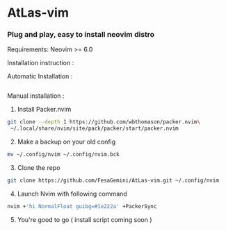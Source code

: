 # AtLas-vim

### Plug and play, easy to install neovim distro

Requirements: Neovim >= 6.0

Installation instruction : 

Automatic Installation :

```

```

Manual installation : 

1. Install Packer.nvim
```bash
git clone --depth 1 https://github.com/wbthomason/packer.nvim\
 ~/.local/share/nvim/site/pack/packer/start/packer.nvim
```

2. Make a backup on your old config
```bash
mv ~/.config/nvim ~/.config/nvim.bck
```

3. Clone the repo 
```bash
git clone https://github.com/FesaGemini/AtLas-vim.git ~/.config/nvim
```

4. Launch Nvim with following command
```bash
nvim +'hi NormalFloat guibg=#1e222a' +PackerSync
```


5. You're good to go ( install script coming soon ) 
